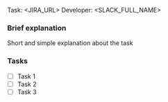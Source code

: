 Task: <JIRA_URL>
Developer: <SLACK_FULL_NAME>

### Brief explanation

Short and simple explanation about the task

### Tasks

- [ ] Task 1
- [ ] Task 2
- [ ] Task 3
